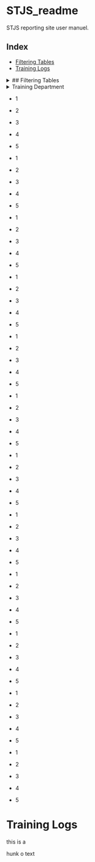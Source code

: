 # STJS_readme
STJS reporting site user manuel. 

## Index

* [Filtering Tables](#filtering-tables)
* [Training Logs](#training-logs)

<details><summary>
## Filtering Tables
</summary>
<p>

### date filtering

`01012018..` find all dates from 01/01/2018 and onwards

`..01012018` find all dates before and until 01/01/2018

`01012018..05012018` find all dates from 01/01/2018 until 05/01/2018


### number filtering

`1..3` include all numbers between 1 and 3

`>3` find all numbers bigger than or equal to 3

`<3` find all numbers smaller than or equal to 3

### string filtering

string filtering is always case insensitive

`ana|bo|steve` look for all occurences of 'bo' and 'ana' and 'steve'



</p>
</details>


<details><summary>Training Department</summary>
<p>



</p>
</details>

* 1
* 2
* 3
* 4
* 5



* 1
* 2
* 3
* 4
* 5



* 1
* 2
* 3
* 4
* 5



* 1
* 2
* 3
* 4
* 5


* 1
* 2
* 3
* 4
* 5



* 1
* 2
* 3
* 4
* 5



* 1
* 2
* 3
* 4
* 5



* 1
* 2
* 3
* 4
* 5



* 1
* 2
* 3
* 4
* 5



* 1
* 2
* 3
* 4
* 5



* 1
* 2
* 3
* 4
* 5



* 1
* 2
* 3
* 4
* 5



# Training Logs

this is a

hunk o text


